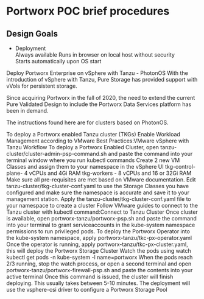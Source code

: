# Portworx POC brief procedures
## Design Goals  


- Deployment  
  Always available
  Runs in browser on local host without security  
  Starts automatically upon OS start


Deploy Portworx Enterprise on vSphere with Tanzu - PhotonOS
With the introduction of vSphere with Tanzu, Pure Storage has provided support with vVols for persistent storage.

Since acquiring Portworx in the fall of 2020, the need to extend the current Pure Validated Design to include the Portworx Data Services platform has been in demand.

The instructions found here are for clusters based on PhotonOS.

To deploy a Portworx enabled Tanzu cluster (TKGs)
Enable Workload Management according to VMware Best Practices:VMware vSphere with Tanzu Workflow
To deploy a Portworx Enabled Cluster, open tanzu-cluster/cluster-admin-psp-command.sh and paste the command into your terminal window where you run kubectl commands
Create 2 new VM Classes and assign them to your namespace in the vSphere UI
tkg-control-plane- 4 vCPUs and 4Gi RAM
tkg-workers - 8 vCPUs and 16 or 32Gi RAM
Make sure all pre-requisites are met based on VMware documentation.
Edit tanzu-cluster/tkg-cluster-conf.yaml to use the Storage Classes you have configured and make sure the namespace is accurate and save it to your management station.
Apply the tanzu-cluster/tkg-cluster-conf.yaml file to your namespace to create a cluster
Follow VMware guides to connect to the Tanzu cluster with kubectl command:Connect to Tanzu Cluster
Once cluster is available, open portworx-tanzu/portworx-psp.sh and paste the command into your terminal to grant serviceaccounts in the kube-system namespace permissions to run privileged pods.
To deploy the Portworx Operator into the kube-system namespace, apply portworx-tanzu/tkc-px-operator.yaml
Once the operator is running, apply portworx-tanzu/tkc-px-cluster.yaml, this will deploy the Portworx Storage Cluster
Watch the pods using watch kubectl get pods -n kube-system -l name=portworx
When the pods reach 2/3 running, stop the watch process, or open a second terminal and open portworx-tanzu/portworx-firewall-psp.sh and paste the contents into your active terminal
Once this command is issued, the cluster will finish deploying. This usually takes between 5-10 minutes.
The deployment will use the vsphere-csi driver to configure a Portworx Storage Pool
